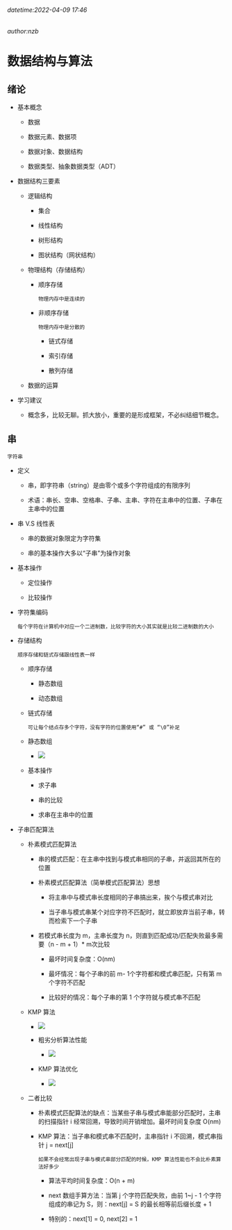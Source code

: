 ###### datetime:2022-04-09 17:46

###### author:nzb

# 数据结构与算法

## 绪论

* 基本概念

    * 数据

    * 数据元素、数据项

    * 数据对象、数据结构

    * 数据类型、抽象数据类型（ADT）

* 数据结构三要素

    * 逻辑结构

        * 集合

        * 线性结构

        * 树形结构

        * 图状结构（网状结构）

    * 物理结构（存储结构）

        * 顺序存储

          `物理内存中是连续的`

        * 非顺序存储

          `物理内存中是分散的`

            * 链式存储

            * 索引存储

            * 散列存储

    * 数据的运算

* 学习建议

    * 概念多，比较无聊。抓大放小，重要的是形成框架，不必纠结细节概念。

## 串

`字符串`

* 定义

    * 串，即字符串（string）是由零个或多个字符组成的有限序列

    * 术语：串长、空串、空格串、子串、主串、字符在主串中的位置、子串在主串中的位置

* 串 V.S 线性表

    * 串的数据对象限定为字符集

    * 串的基本操作大多以“子串”为操作对象

* 基本操作

    * 定位操作

    * 比较操作

* 字符集编码

  `每个字符在计算机中对应一个二进制数，比较字符的大小其实就是比较二进制数的大小`

* 存储结构

  `顺序存储和链式存储跟线性表一样`

    * 顺序存储

        * 静态数组

        * 动态数组

    * 链式存储

      `可让每个结点存多个字符，没有字符的位置使用“#” 或 “\0”补足`

    * 静态数组

        * ![](https://api2.mubu.com/v3/document_image/55f84d88-80bd-4ef6-9b9c-576e8a81d74f-5771924.jpg)

    * 基本操作

        * 求子串

        * 串的比较

        * 求串在主串中的位置

* 子串匹配算法

    * 朴素模式匹配算法

        * 串的模式匹配：在主串中找到与模式串相同的子串，并返回其所在的位置

        * 朴素模式匹配算法（简单模式匹配算法）思想

            * 将主串中与模式串长度相同的子串搞出来，挨个与模式串对比

            * 当子串与模式串某个对应字符不匹配时，就立即放弃当前子串，转而检索下一个子串

        * 若模式串长度为 m，主串长度为 n，则直到匹配成功/匹配失败最多需要（n - m + 1）* m次比较

            * 最坏时间复杂度：O(nm)

            * 最坏情况：每个子串的前 m- 1个字符都和模式串匹配，只有第 m 个字符不匹配

            * 比较好的情况：每个子串的第 1 个字符就与模式串不匹配

    * KMP 算法

        * ![](https://api2.mubu.com/v3/document_image/4c0ebb83-50ea-4165-aa4c-0c67bafe147b-5771924.jpg)
        * 粗劣分析算法性能

            * ![](https://api2.mubu.com/v3/document_image/a2d183bf-1116-4df8-9657-ea24ae964a64-5771924.jpg)
        * KMP 算法优化

            * ![](https://api2.mubu.com/v3/document_image/7fa8ea9d-cc25-45ec-9f1c-9f6feaa66968-5771924.jpg)

    * 二者比较

        * 朴素模式匹配算法的缺点：当某些子串与模式串能部分匹配时，主串的扫描指针 i 经常回溯，导致时间开销增加。最坏时间复杂度 O(nm)

        * KMP 算法：当子串和模式串不匹配时，主串指针 i 不回溯，模式串指针 j = next[j]

          `如果不会经常出现子串与模式串部分匹配的时候，KMP 算法性能也不会比朴素算法好多少`

            * 算法平均时间复杂度：O(n + m)

            * next 数组手算方法：当第 j 个字符匹配失败，由前 1~j - 1 个字符组成的串记为 S，则：next[j] = S 的最长相等前后缀长度 + 1

            * 特别的：next[1] = 0, next[2] = 1
